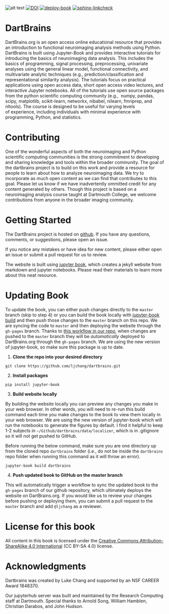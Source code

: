 ![alt text](https://github.com/ljchang/dartbrains/blob/master/images/logo/dartbrains_logo_square_transparent.png)
[![DOI](https://zenodo.org/badge/171529794.svg)](https://zenodo.org/badge/latestdoi/171529794)
[![deploy-book](https://github.com/ljchang/dartbrains/actions/workflows/deploy-book.yml/badge.svg)](https://github.com/ljchang/dartbrains/actions/workflows/deploy-book.yml)
[![sphinx-linkcheck](https://github.com/ljchang/dartbrains/actions/workflows/sphinx-linkcheck.yml/badge.svg)](https://github.com/ljchang/dartbrains/actions/workflows/sphinx-linkcheck.yml)

# DartBrains

DartBrains.org is an open access online educational resource that provides an introduction to functional neuroimaging analysis methods using Python. DartBrains is built using Jupyter-Book and provides interactive tutorials for introducing the basics of neuroimaging data analysis. This includes the basics of programming, signal processing, preprocessing, univariate analyses using the general linear model, functional connectivity, and multivariate analytic techniques (e.g., prediction/classification and representational similarity analysis). The tutorials focus on practical applications using open access data, short open access video lectures, and interactive Jupyter notebooks. All of the tutorials use open source packages from the python scientific computing community (e.g.,  numpy, pandas, scipy, matplotlib, scikit-learn, networkx, nibabel, nilearn, fmriprep, and nltools). The course is designed to be useful for varying levels of experience, including individuals with minimal experience with programming, Python, and statistics.

# Contributing

One of the wonderful aspects of both the neuroimaging and Python scientific computing communities is the strong commitment to developing and sharing knowledge and tools within the broader community. The goal of the dartbrains project is to build on this work and provide a resource for people to learn about how to analyze neuroimaging data. We try to incorporate as much open content as we can find that contributes to this goal. Please let us know if we have inadvertently ommitted credit for any content generated by others. Though this project is based on a neuroimaging analysis course taught at Dartmouth College, we welcome contributions from anyone in the broader imaging community.

# Getting Started

The DartBrains project is hosted on [github](https://github.com/ljchang/dartbrains). If you have any questions, comments, or suggestions, please open an issue.

If you notice any mistakes or have idea for new content, please either open an issue or submit a pull request for us to review.

The website is built using [jupyter book](https://jupyter.org/jupyter-book/intro.html), which creates a jekyll website from markdown and jupyter notebooks. Please read their materials to learn more about this neat resource.

# Updating Book

To update the book, you can either push changes directly to the `master` branch (skip to step 4) or you can build the book locally with [jupyter-book build](https://jupyterbook.org/start/build.html) and then push those changes to the `master` branch on this repo. We are syncing the code to `master` and then deploying the website through the `gh-pages` branch. Thanks to [this workflow in our repo](https://github.com/ljchang/dartbrains/tree/master/.github/workflows), when changes are pushed to the `master` branch they will be _automatically_ deployed to DartBrains.org through the `gh-pages` branch. We are using the new version of jupyter-book, so make sure this package is up to date.

1. **Clone the repo into your desired directory**

`git clone https://github.com/ljchang/dartbrains.git`

2. **Install packages**

`pip install jupyter-book`

3. **Build website locally**

By building the website locally you can preview any changes you make in your web browser. In other words, you will need to re-run this build command each time you make changes to the book to view them locally in your web browser. We are using the new version of jupyter-book which will run the notebooks to generate the figures by default. I find it helpful to keep 1-2 subjects in `~/Github/dartbrains/data/localizer`, which is in .gitignore so it will not get pushed to GitHub.

Before running the below command, make sure you are one directory up from the cloned repo `dartbrains` folder (i.e., do not be inside the `dartbrains` repo folder when running this command as it will throw an error).

`jupyter-book build dartbrains`

4. **Push updated book to GitHub on the master branch**

This will automatically trigger a workflow to sync the updated book to the `gh-pages` branch of our github repository, which ultimately deploys the website on DartBrains.org.
If you would like us to review your changes before pushing or deploying them, you can submit a pull request to the `master` branch and add `@ljchang` as a reviewer.

# License for this book

All content in this book is licensed under the [Creative Commons Attribution-ShareAlike 4.0 International](https://creativecommons.org/licenses/by-sa/4.0/) (CC BY-SA 4.0) license.

# Acknowledgments

Dartbrains was created by Luke Chang and supported by an NSF CAREER Award 1848370.

Our jupyterhub server was built and maintained by the Research Computing staff at Dartmouth. Special thanks to Arnold Song, William Hamblen, Christian Darabos, and John Hudson.
